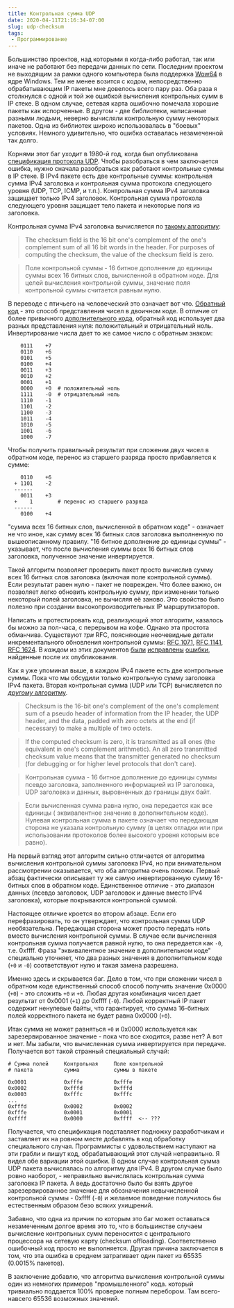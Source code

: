 ```yaml
---
title: Контрольная сумма UDP
date: 2020-04-11T21:16:34-07:00
slug: udp-checksum
tags:
 - Программирование
---
```


Большинство проектов, над которыми я когда-либо работал, так или иначе
не работают без передачи данных по сети. Последним проектом не
выходящим за рамки одного компьютера была поддержка [Wow64][5] в ядре
Windows. Тем не менее возится с кодом, непосредственно обрабатывающим IP
пакеты мне довелось всего пару раз. Оба раза я столкнулся с одной и той
же ошибкой вычисления контрольных сумм в IP стеке. В одном случае,
сетевая карта ошибочно помечала хорошие пакеты как испорченные. В другом -
две библиотеки, написанные разными людьми, неверно вычисляли контрольную
сумму некоторых пакетов. Одна из библиотек широко использовалась в
"боевых" условиях. Немного удивительно, что ошибка оставалась незамеченной
так долго.

Корнями этот баг уходит в 1980-й год, когда был опубликована [спецификация
протокола UDP][2]. Чтобы разобраться в чем заключается ошибка, нужно
сначала разобраться как работают контрольные суммы в IP стеке. В IPv4 пакете
есть две контрольные суммы: контрольная сумма IPv4 заголовка и контрольная
сумма протокола следующего уровня (UDP, TCP, ICMP, и т.п.). Контрольная
сумма IPv4 заголовка защищает только IPv4 заголовок. Контрольная сумма
протокола следующего уровня защищает тело пакета и некоторые поля из
заголовка.

<!--more-->

Контрольная сумма IPv4 заголовка вычисляется по [такому алгоритму][3]:

> The checksum field is the 16 bit one's complement of the one's
> complement sum of all 16 bit words in the header.  For purposes of
> computing the checksum, the value of the checksum field is zero.

> Поле контрольной суммы - 16 битное дополнение до единицы суммы всех 16
> битных слов, вычисленной в обратном коде. Для целей вычисления контрольной
> суммы, значение поля контрольной суммы считается равным нулю.

В переводе с птичьего на человеческий это означает вот что. [Обратный код][4] -
это способ представления чисел в двоичном коде. В отличие от более привычного
[дополнительного кода][1], обратный код использует два разных представления
нуля: положительный и отрицательный ноль. Инвертирование числа дает то же
самое число с обратным знаком:

```
    0111    +7
    0110    +6
    0101    +5
    0100    +4
    0011    +3
    0010    +2
    0001    +1
    0000    +0  # положительный ноль
    1111    -0  # отрицательный ноль
    1110    -1
    1101    -2
    1100    -3
    1011    -4
    1010    -5
    1001    -6
    1000    -7
```

Чтобы получить правильный результат при сложении двух чисел в обратном коде,
перенос из старшего разряда просто прибавляется к сумме:

```
    0110    +6
  + 1101    -2
  ------
    0011    +3
  +    1        # перенос из старшего разряда
  ------
    0100    +4
```

"сумма всех 16 битных слов, вычисленной в обратном коде" - означает не что
иное, как сумму всех 16 битных слов заголовка выполненную по вышеописанному
правилу. "16 битное дополнение до единицы суммы" - указывает, что
после вычисления суммы всех 16 битных слов заголовка, полученное значение
инвертируется.

Такой алгоритм позволяет проверить пакет просто вычислив сумму всех 16 битных
слов заголовка (включая поле контрольной суммы). Если результат равен нулю -
пакет не поврежден. Что более важно, он позволяет легко обновить контрольную
сумму, при изменении только некоторый полей заголовка, не вычисляя её заново.
Это свойство было полезно при создании высокопроизводительных IP
маршрутизаторов.

Написать и протестировать код, реализующий этот алгоритм, казалось бы можно
за пол-часа, с перерывом на кофе. Однако эта простота обманчива. Существуют
_три_ RFC, поясняющие неочевидные детали инкрементального обновления
контрольной суммы: [RFC 1071][6], [RFC 1141][7], [RFC 1624][8]. В _каждом_ из
этих документов [были][9] [исправлены][10] [ошибки][11], найденные после их
опубликования.

Как я уже упоминал выше, в каждом IPv4 пакете есть две контрольные суммы.
Пока что мы обсудили только контрольную сумму заголовка IPv4 пакета.
Вторая контрольная сумма (UDP или TCP) вычисляется по [_другому_ алгоритму][2].

> Checksum is the 16-bit one's complement of the one's complement sum of a
> pseudo header of information from the IP header, the UDP header, and the
> data,  padded  with zero octets  at the end (if  necessary)  to  make  a
> multiple of two octets.

> If the computed  checksum  is zero,  it is transmitted  as all ones (the
> equivalent  in one's complement  arithmetic).   An all zero  transmitted
> checksum  value means that the transmitter  generated  no checksum  (for
> debugging or for higher level protocols that don't care).

> Контрольная сумма - 16 битное дополнение до единицы суммы псевдо заголовка,
> заполненного информацией из IP заголовка, UDP заголовка и данных,
> выровненных до границы двух байт. 

> Если вычисленная сумма равна нулю, она передается как все единицы (
> эквивалентное значение в дополнительном коде). Нулевая контрольная сумма
> в пакете означает что передающая сторона не указала контрольную сумму
> (в целях отладки или при использовании протоколов более высокого уровня
> которым все равно).

На первый взгляд этот алгоритм сильно отличается от алгоритма вычисления
контрольной суммы заголовка IPv4, но при внимательном рассмотрении оказывается,
что оба алгоритма очень похожи. Первый абзац фактически описывает ту же
самую инвертированную сумму 16-битных слов в обратном коде. Единственное
отличие - это диапазон данных (псевдо заголовок, UDP заголовок и данные вместо
IPv4 заголовка), которые покрываются контрольной суммой.

Настоящее отличие кроется во втором абзаце. Если его перефразировать, то
он утверждает, что контрольная сумма UDP необязательна. Передающая сторона
может просто передать ноль вместо вычисления контрольной суммы. В случае
если вычисленная контрольная сумма получается равной нулю, то она передается
как `-0`, т.е. 0xffff. Фраза "эквивалентное значение в дополнительном коде"
специально уточняет, что два разных значения в дополнительном коде (`+0` и
`-0`) соответствуют нулю и такая замена разрешена.

Именно здесь и скрывается баг. Дело в том, что при сложении чисел в обратном
коде единственный способ способ получить значение 0x0000 (`+0`) - это сложить
`+0` и `+0`. Любая другая комбинация чисел дает результат от 0x0001 (`+1`)
до 0xffff (`-0`). Любой корректный IP пакет содержит ненулевые байты, что
гарантирует, что сумма 16-битных полей корректного пакета не будет равна
0x0000 (`+0`).

Итак сумма не может равняться `+0` и 0x0000 используется как зарезервированное
значение - пока что все сходится, разве нет? А вот и нет. Мы забыли, что
вычисленная сумма инвертируется при передаче. Получается вот такой странный
специальный случай:

```
# Сумма полей     Контрольная     Поле контрольной
# пакета          сумма           суммы в пакете

0x0001            0xfffe          0xfffe
0x0002            0xfffd          0xfffd
0x0003            0xfffc          0xfffc
...
0xfffd            0x0002          0x0002
0xfffe            0x0001          0x0001
0xffff            0x0000          0xffff  <-- ???
```

Получается, что спецификация подставляет подножку разработчикам и заставляет
их на ровном месте добавлять в код обработку специального случая. Программисты
с удовольствием наступают на эти грабли и пишут код, обрабатывающий этот
случай неправильно. Я видел обе вариации этой ошибки. В одном случае
контрольная сумма UDP пакета вычислялась по алгоритму для IPv4. В другом
случае было ровно наоборот, - неправильно вычислялась контрольная сумма
заголовка IP пакета. А ведь достаточно было бы взять другое зарезервированное
значение для обозначения невычисленной контрольной суммы - 0xffff (`-0`) и
желаемое поведение получилось бы естественным образом безо всяких ухищрений.  

Забавно, что одна из причин по которым это баг может оставаться незамеченным
долгое время это то, что в большинстве случаем вычисление контрольных сумм
переносится с центрального процессора на сетевую карту (checksum offloading).
Соответственно ошибочный код просто не выполняется. Другая причина заключается
в том, что эта ошибка в среднем затрагивает один пакет из 65535 (0.0015%
пакетов).

В заключение добавлю, что алгоритма вычисления контрольной суммы один из
немногих примеров "промышленного" кода. который тривиально поддается 100%
проверке полным перебором. Там всего-навсего 65536 возможных значений.


[1]: https://ru.wikipedia.org/wiki/%D0%94%D0%BE%D0%BF%D0%BE%D0%BB%D0%BD%D0%B8%D1%82%D0%B5%D0%BB%D1%8C%D0%BD%D1%8B%D0%B9_%D0%BA%D0%BE%D0%B4
[2]: https://tools.ietf.org/html/rfc768
[3]: https://tools.ietf.org/html/rfc791
[4]: https://ru.wikipedia.org/wiki/%D0%9E%D0%B1%D1%80%D0%B0%D1%82%D0%BD%D1%8B%D0%B9_%D0%BA%D0%BE%D0%B4
[5]: /tags/wow64/
[6]: https://tools.ietf.org/html/rfc1071
[7]: https://tools.ietf.org/html/rfc1141
[8]: https://tools.ietf.org/html/rfc1624
[9]: https://www.rfc-editor.org/errata_search.php?rfc=1071
[10]: https://www.rfc-editor.org/errata_search.php?rfc=1141
[11]: https://www.rfc-editor.org/errata_search.php?rfc=1624
